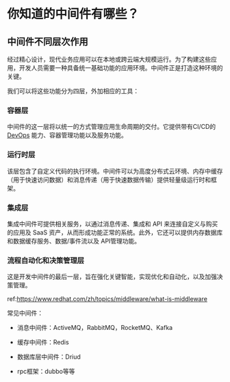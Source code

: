 # 你知道的中间件有哪些？

## 中间件不同层次作用

经过精心设计，现代业务应用可以在本地或跨云端大规模运行。为了构建这些应用，开发人员需要一种具备统一基础功能的应用环境。中间件正是打造这种环境的关键。

我们可以将这些功能分为四层，外加相应的工具：

### 容器层

中间件的这一层将以统一的方式管理应用生命周期的交付。它提供带有CI/CD的 [DevOps](https://www.redhat.com/zh/topics/devops) 能力、容器管理功能以及服务功能。

### 运行时层

该层包含了自定义代码的执行环境。中间件可以为高度分布式云环境、内存中缓存（用于快速访问数据）和消息传递（用于快速数据传输）提供轻量级运行时和框架。

### 集成层

集成中间件可提供相关服务，以通过消息传递、集成和 API 来连接自定义与购买的应用及 SaaS 资产，从而形成功能正常的系统。此外，它还可以提供内存数据库和数据缓存服务、数据/事件流以及 API管理功能。

### 流程自动化和决策管理层

这是开发中间件的最后一层，旨在强化关键智能，实现优化和自动化，以及加强决策管理。



ref:https://www.redhat.com/zh/topics/middleware/what-is-middleware



常见中间件：

- 消息中间件：ActiveMQ，RabbitMQ，RocketMQ、Kafka
- 缓存中间件：Redis
- 数据库层中间件：Driud

- rpc框架：dubbo等等

